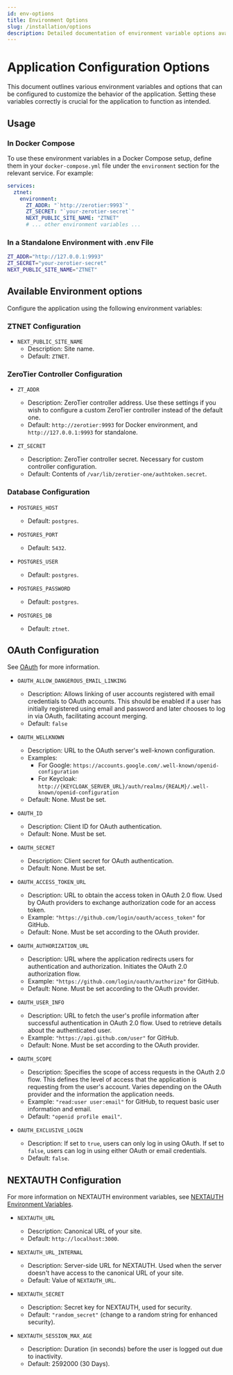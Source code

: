 ```yaml
---
id: env-options
title: Environment Options
slug: /installation/options
description: Detailed documentation of environment variable options available for configuring the application.
---
```


# Application Configuration Options

This document outlines various environment variables and options that can be configured to customize the behavior of the application. Setting these variables correctly is crucial for the application to function as intended.

## Usage

### In Docker Compose

To use these environment variables in a Docker Compose setup, define them in your `docker-compose.yml` file under the `environment` section for the relevant service. For example:

```yaml
services:
  ztnet:
    environment:
      ZT_ADDR: "`http://zerotier:9993`"
      ZT_SECRET: "`your-zerotier-secret`"
      NEXT_PUBLIC_SITE_NAME: "ZTNET"
      # ... other environment variables ...
```

### In a Standalone Environment with .env File
```bash
ZT_ADDR="http://127.0.0.1:9993"
ZT_SECRET="your-zerotier-secret"
NEXT_PUBLIC_SITE_NAME="ZTNET"
```

## Available Environment options

Configure the application using the following environment variables:
### ZTNET Configuration
- `NEXT_PUBLIC_SITE_NAME`
  - Description: Site name.
  - Default: `ZTNET`.

### ZeroTier Controller Configuration
- `ZT_ADDR`
  - Description: ZeroTier controller address. Use these settings if you wish to configure a custom ZeroTier controller instead of the default one.
  - Default: `http://zerotier:9993` for Docker environment, and `http://127.0.0.1:9993` for standalone.

- `ZT_SECRET`
  - Description: ZeroTier controller secret. Necessary for custom controller configuration.
  - Default: Contents of `/var/lib/zerotier-one/authtoken.secret`.


### Database Configuration
- `POSTGRES_HOST`
  - Default: `postgres`.

- `POSTGRES_PORT`
  - Default: `5432`.

- `POSTGRES_USER`
  - Default: `postgres`.

- `POSTGRES_PASSWORD`
  - Default: `postgres`.

- `POSTGRES_DB`
  - Default: `ztnet`.

## OAuth Configuration
See [OAuth](/authentication/oauth) for more information.
- `OAUTH_ALLOW_DANGEROUS_EMAIL_LINKING`
  - Description: Allows linking of user accounts registered with email credentials to OAuth accounts. This should be enabled if a user has initially registered using email and password and later chooses to log in via OAuth, facilitating account merging.
  - Default: `false`

- `OAUTH_WELLKNOWN`
  - Description: URL to the OAuth server's well-known configuration. 
  - Examples:
    - For Google: `https://accounts.google.com/.well-known/openid-configuration`
    - For Keycloak: `http://{KEYCLOAK_SERVER_URL}/auth/realms/{REALM}/.well-known/openid-configuration`
  - Default: None. Must be set.

- `OAUTH_ID`
  - Description: Client ID for OAuth authentication.
  - Default: None. Must be set.

- `OAUTH_SECRET`
  - Description: Client secret for OAuth authentication.
  - Default: None. Must be set.

- `OAUTH_ACCESS_TOKEN_URL`
  - Description: URL to obtain the access token in OAuth 2.0 flow. Used by OAuth providers to exchange authorization code for an access token.
  - Example: `"https://github.com/login/oauth/access_token"` for GitHub.
  - Default: None. Must be set according to the OAuth provider.

- `OAUTH_AUTHORIZATION_URL`
  - Description: URL where the application redirects users for authentication and authorization. Initiates the OAuth 2.0 authorization flow.
  - Example: `"https://github.com/login/oauth/authorize"` for GitHub.
  - Default: None. Must be set according to the OAuth provider.

- `OAUTH_USER_INFO`
  - Description: URL to fetch the user's profile information after successful authentication in OAuth 2.0 flow. Used to retrieve details about the authenticated user.
  - Example: `"https://api.github.com/user"` for GitHub.
  - Default: None. Must be set according to the OAuth provider.

- `OAUTH_SCOPE`
  - Description: Specifies the scope of access requests in the OAuth 2.0 flow. This defines the level of access that the application is requesting from the user's account. Varies depending on the OAuth provider and the information the application needs.
  - Example: `"read:user user:email"` for GitHub, to request basic user information and email.
  - Default: `"openid profile email"`.

- `OAUTH_EXCLUSIVE_LOGIN`
  - Description: If set to `true`, users can only log in using OAuth. If set to `false`, users can log in using either OAuth or email credentials.
  - Default: `false`.

## NEXTAUTH Configuration
For more information on NEXTAUTH environment variables, see [NEXTAUTH Environment Variables](https://next-auth.js.org/configuration/options#environment-variables).

- `NEXTAUTH_URL`
  - Description: Canonical URL of your site.
  - Default: `http://localhost:3000`.

- `NEXTAUTH_URL_INTERNAL`
  - Description: Server-side URL for NEXTAUTH. Used when the server doesn't have access to the canonical URL of your site.
  - Default: Value of `NEXTAUTH_URL`.

- `NEXTAUTH_SECRET`
  - Description: Secret key for NEXTAUTH, used for security.
  - Default: `"random_secret"` (change to a random string for enhanced security).

- `NEXTAUTH_SESSION_MAX_AGE`
  - Description: Duration (in seconds) before the user is logged out due to inactivity.
  - Default: 2592000 (30 Days).


